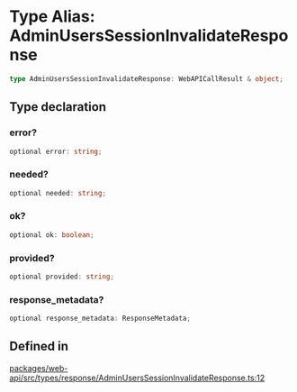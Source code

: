 # Type Alias: AdminUsersSessionInvalidateResponse

```ts
type AdminUsersSessionInvalidateResponse: WebAPICallResult & object;
```

## Type declaration

### error?

```ts
optional error: string;
```

### needed?

```ts
optional needed: string;
```

### ok?

```ts
optional ok: boolean;
```

### provided?

```ts
optional provided: string;
```

### response\_metadata?

```ts
optional response_metadata: ResponseMetadata;
```

## Defined in

[packages/web-api/src/types/response/AdminUsersSessionInvalidateResponse.ts:12](https://github.com/slackapi/node-slack-sdk/blob/main/packages/web-api/src/types/response/AdminUsersSessionInvalidateResponse.ts#L12)
